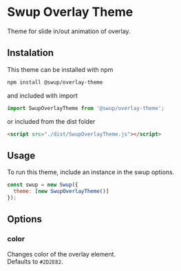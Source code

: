 # Swup Overlay Theme
Theme for slide in/out animation of overlay. 

## Instalation

This theme can be installed with npm

```bash
npm install @swup/overlay-theme
```

and included with import

```javascript
import SwupOverlayTheme from '@swup/overlay-theme';
```

or included from the dist folder

```html
<script src="./dist/SwupOverlayTheme.js"></script>
```

## Usage

To run this theme, include an instance in the swup options.

```javascript
const swup = new Swup({
  theme: [new SwupOverlayTheme()]
});
```

## Options
### color 
Changes color of the overlay element.   
Defaults to `#2D2E82`.

